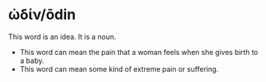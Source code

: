 # ὠδίν/ōdin
This word is an idea. It is a noun.

* This word can mean the pain that a woman feels when she gives birth to a baby.
* This word can mean some kind of extreme pain or suffering.
